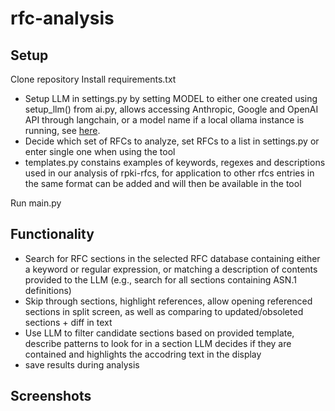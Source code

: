 # rfc-analysis

## Setup

Clone repository
Install requirements.txt

- Setup LLM in settings.py by setting MODEL to either one created using setup_llm() from ai.py, allows accessing Anthropic, Google and OpenAI API through langchain, or a model name if a local ollama instance is running, see [here]().
- Decide which set of RFCs to analyze, set RFCs to a list in settings.py or enter single one when using the tool
- templates.py constains examples of keywords, regexes and descriptions used in our analysis of rpki-rfcs, for application to other rfcs entries in the same format can be added and will then be available in the tool

Run main.py

## Functionality

- Search for RFC sections in the selected RFC database containing either a keyword or regular expression, or matching a description of contents provided to the LLM (e.g., search for all sections containing ASN.1 definitions)
- Skip through sections, highlight references, allow opening referenced sections in split screen, as well as comparing to updated/obsoleted sections + diff in text
- Use LLM to filter candidate sections based on provided template, describe patterns to look for in a section LLM decides if they are contained and highlights the accodring text in the display
- save results during analysis

## Screenshots

